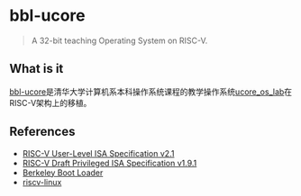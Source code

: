 # bbl-ucore

> A 32-bit teaching Operating System on RISC-V.

## What is it

[bbl-ucore](https://github.com/ring00/bbl-ucore)是清华大学计算机系本科操作系统课程的教学操作系统[ucore_os_lab](https://github.com/chyyuu/ucore_os_lab)在RISC-V架构上的移植。

## References

* [RISC-V User-Level ISA Specification v2.1](https://riscv.org/specifications/)
* [RISC-V Draft Privileged ISA Specification v1.9.1](https://riscv.org/specifications/privileged-isa)
* [Berkeley Boot Loader](https://github.com/riscv/riscv-pk)
* [riscv-linux](https://github.com/riscv/riscv-linux)
